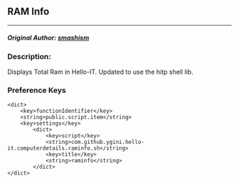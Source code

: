 ## RAM Info
---
##### Original Author: [smashism](https://www.github.com/smashism)

### Description:
Displays Total Ram in Hello-IT. Updated to use the hitp shell lib.

### Preference Keys
    <dict>
        <key>functionIdentifier</key>
        <string>public.script.item</string>
        <key>settings</key>
            <dict>
                <key>script</key>
                <string>com.github.ygini.hello-it.computerdetails.raminfo.sh</string>
                <key>title</key>
                <string>raminfo</string>
            </dict>
    </dict>
